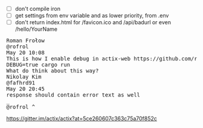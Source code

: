 - [ ] don't compile iron
- [ ] get settings from env variable and as lower priority, from .env
- [ ] don't return index.html for /favicon.ico and /api/badurl or even /hello/YourName

<pre>
Roman Frołow
@rofrol
May 20 10:08
This is how I enable debug in actix-web https://github.com/rofrol/rust-shopping-bot/commit/cc040bb07aed36b5eb3da01ff20a214d54749400#diff-639fbc4ef05b315af92b4d836c31b023
DEBUG=true cargo run
What do think about this way?
Nikolay Kim
@fafhrd91
May 20 20:45
response should contain error text as well
_
@rofrol ^
</pre>

https://gitter.im/actix/actix?at=5ce260607c363c75a70f852c

